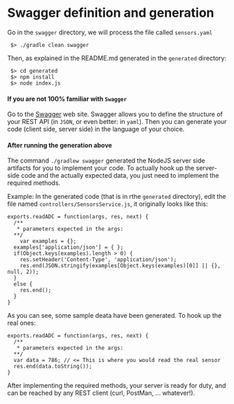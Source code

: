 # Swagger definition and generation

Go in the `swagger` directory, we will process the file called `sensors.yaml`

```
 $> ./gradle clean swagger
```
Then, as explained in the README.md generated in the `generated` directory:
```
 $> cd generated
 $> npm install
 $> node index.js
```

#### If you are not 100% familiar with `Swagger`
Go to the [Swagger](http://swagger.io/) web site.
Swagger allows you to define the structure of your REST API (in `JSON`, or even better: in `yaml`). 
Then you can generate your code (client side, server side) in the language of your choice. 

#### After running the generation above
The command `./gradlew swagger` generated the NodeJS server side artifacts for you to implement your code.
To actually hook up the server-side code and the actually expected data, you just need to implement the required methods.

Example:
In the generated code (that is in rthe `generated` directory), edit the file named `controllers/SensorsService.js`, it originally looks like this:
```
exports.readADC = function(args, res, next) {
  /**
   * parameters expected in the args:
  **/
    var examples = {};
  examples['application/json'] = { };
  if(Object.keys(examples).length > 0) {
    res.setHeader('Content-Type', 'application/json');
    res.end(JSON.stringify(examples[Object.keys(examples)[0]] || {}, null, 2));
  }
  else {
    res.end();
  }
}
```
As you can see, some sample deata have been generated.
To hook up the real ones:
```
exports.readADC = function(args, res, next) {
  /**
   * parameters expected in the args:
  **/
  var data = 786; // <= This is where you would read the real sensor
  res.end(data.toString());
}
```

After implementing the required methods, your server is ready for duty, and can be reached by any REST client (curl, PostMan, ... whatever!).
 
